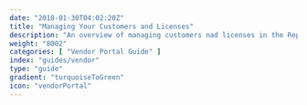 ```yaml
---
date: "2018-01-30T04:02:20Z"
title: "Managing Your Customers and Licenses"
description: "An overview of managing customers nad licenses in the Replicated Vendor Portal"
weight: "8002"
categories: [ "Vendor Portal Guide" ]
index: "guides/vendor"
type: "guide"
gradient: "turquoiseToGreen"
icon: "vendorPortal"
---
```


